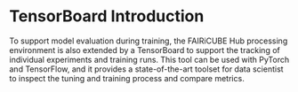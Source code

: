 # TensorBoard Introduction


To support model evaluation during training, the FAIRiCUBE Hub processing environment is also extended by a TensorBoard to support the tracking of individual experiments and training runs. This tool can be used with PyTorch and TensorFlow, and it provides a state-of-the-art toolset for data scientist to inspect the tuning and training process and compare metrics.
